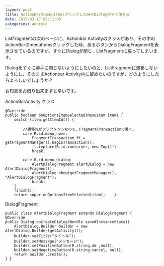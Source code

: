```yaml
---
layout: post
title: ActionBarのmenuItemsクリックした時のDialogがすぐ落ちる
date: 2015-03-17 02:11:00
categories: android
---
```

<p>ListFragmentの次のページに、Actionbar Activityのクラスがあり、その中の <br>
ActionBarのmenuItemsクリックした時、あるボタンからDialogFragmentを表示させているのですが、すぐにDialogが閉じ、ListFragmentに戻ってしまいます。 </p>

<p>Dialogをすぐに勝手に閉じないようにしたいのと、ListFragmentに遷移しないようにし、そのままActionbar Activity内に留めたいのですが、どのようにしたらよろしいでしょうか？ </p>

<p>お知恵をお借り出来ますと幸いです。 </p>

<p>ActionBarActivity クラス</p>

<pre><code>@Override
public boolean onOptionsItemSelected(MenuItem item) {
    switch (item.getItemId()) {

        //遷移先がフラグメントなので、FragmentTransactionで書く。
        case R.id.menu_home:
            FragmentTransaction ft = getFragmentManager().beginTransaction();
            ft.replace(R.id.container, new Top());
            break;

        case R.id.menu_dialog:
            AlertDialogFragment alertDialog = new AlertDialogFragment();
            alertDialog.show(getFragmentManager(), "AlertDialogFragment");
            break;
    }
    finish();
    return super.onOptionsItemSelected(item);    }
</code></pre>

<p>DialogFragment </p>

<pre><code>public class AlertDialogFragment extends DialogFragment {
@Override
public Dialog onCreateDialog(Bundle savedInstanceState){
    AlertDialog.Builder builder = new AlertDialog.Builder(getActivity());
    builder.setTitle("タイトル");
    builder.setMessage("メッセージ");
    builder.setPositiveButton(R.string.ok ,null);
    builder.setNegativeButton(R.string.cancel, null);
    return builder.create();
} }
</code></pre>
